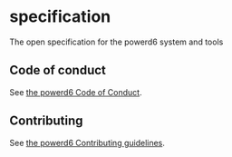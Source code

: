# specification
The open specification for the powerd6 system and tools

## Code of conduct

See [the powerd6 Code of Conduct](https://github.com/power-d6/.github/blob/main/CODE_OF_CONDUCT.md).

## Contributing

See [the powerd6 Contributing guidelines](https://github.com/power-d6/.github/blob/main/CONTRIBUTING.md).

